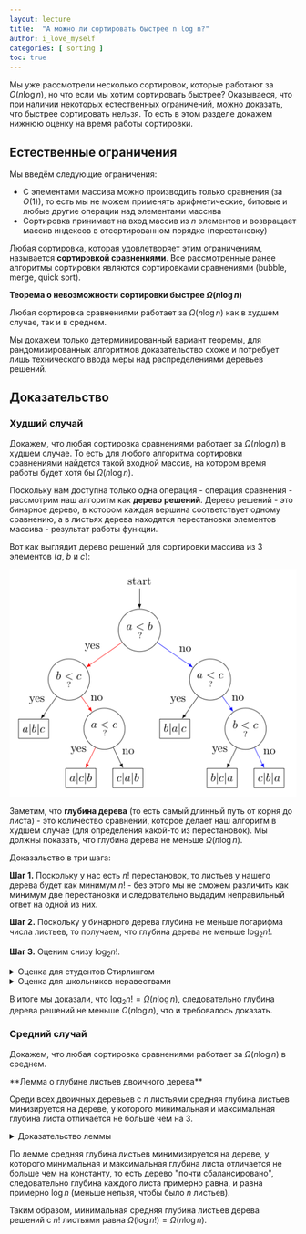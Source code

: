```yaml
---
layout: lecture
title:  "А можно ли сортировать быстрее n log n?"
author: i_love_myself
categories: [ sorting ]
toc: true
---
```


Мы уже рассмотрели несколько сортировок, которые работают за $O(n \log n)$, но что если мы хотим сортировать быстрее? Оказываеся, что при наличии некоторых естественных ограничений, можно доказать, что быстрее сортировать нельзя. То есть в этом разделе докажем нижнюю оценку на время работы сортировки.

## Естественные ограничения

Мы введём следующие ограничения:

* С элементами массива можно производить только сравнения (за $O(1)$), то есть мы не можем применять арифметические, битовые и любые другие операции над элементами массива
* Сортировка принимает на вход массив из $n$ элементов и возвращает массив индексов в отсортированном порядке (перестановку)

Любая сортировка, которая удовлетворяет этим ограничениям, называется **сортировкой сравнениями**. Все рассмотренные ранее алгоритмы сортировки являются сортировками сравнениями (bubble, merge, quick sort).

<div markdown="1" class="alert alert-theorem">

**Теорема о невозможности сортировки быстрее $\Omega(n \log n)$**

Любая сортировка сравнениями работает за $\Omega(n \log n)$ как в худшем случае, так и в среднем.

</div>

Мы докажем только детерминированный вариант теоремы, для рандомизированных алгоритмов доказательство схоже и потребует лишь технического ввода меры над распределениями деревьев решений.

## Доказательство

### Худший случай

Докажем, что любая сортировка сравнениями работает за $\Omega(n \log n)$ в худшем случае. То есть для любого алгоритма сортировки сравнениями найдется такой входной массив, на котором время работы будет хотя бы $\Omega(n \log n)$.

Поскольку нам доступна только одна операция - операция сравнения - рассмотрим наш алгоритм как **дерево решений**. Дерево решений - это бинарное дерево, в котором каждая вершина соответствует одному сравнению, а в листьях дерева находятся перестановки элементов массива - результат работы функции.

Вот как выглядит дерево решений для сортировки массива из 3 элементов ($a$, $b$ и $c$):

![Decision tree](./img/decision_tree.png)

Заметим, что **глубина дерева** (то есть самый длинный путь от корня до листа) - это количество сравнений, которое делает наш алгоритм в худшем случае (для определения какой-то из перестановок). Мы должны показать, что глубина дерева не меньше $\Omega(n \log n)$.

Доказальство в три шага:

**Шаг 1.** Поскольку у нас есть $n!$ перестановок, то листьев у нашего дерева будет как минимум $n!$ - без этого мы не сможем различить как минимум две перестановки и следовательно выдадим неправильный ответ на одной из них.

**Шаг 2.** Поскольку у бинарного дерева глубина не меньше логарифма числа листьев, то получаем, что глубина дерева не меньше $\log_2 n!$.

**Шаг 3.** Оценим снизу $\log_2 n!$.

<details markdown="1">
<summary>Оценка для студентов Стирлингом</summary>
По Формуле Стирлинга $\ln n! = n \ln n - n + O(\ln n) = \Omega(n \log n)$. Но на самом деле вы даже доказали точкую оценку с учетом константы!
</details>

<details markdown="1">
<summary>Оценка для школьников неравествами</summary>
Обозначим за $k = \lfloor \log_2 n \rfloor$.

Тогда $\log n! = \log 1 + \log 2 + \log 3 + \log 4 + \log 5 + \ldots + \log (n - 1) + \log n \geq \ldots$

Оценим сверху каждое слагаемое ближайшей меньшей степенью двойки под логарифмом:

$\ldots \geq \log 1 + \log 2 + \log 2 + \log 4 + \log 4 + \ldots = 0 + 2 \cdot \log 2 + 4 \cdot \log 4 + 8 \log 8 + \ldots + 2^{k} \log 2^{k} \geq \ldots$

Оценим сумму как последнее слагаемое:

$\ldots \geq k^2 \log 2^{k} = \Omega(n \log n)$.
</details>

В итоге мы доказали, что $\log_2 n! = \Omega(n \log n)$, следовательно глубина дерева решений не меньше $\Omega(n \log n)$, что и требовалось доказать.

### Средний случай

Докажем, что любая сортировка сравнениями работает за $\Omega(n \log n)$ в среднем.

<div markdown="1" class="alert alert-lemma">
**Лемма о глубине листьев двоичного дерева**

Среди всех двоичных деревьев с $n$ листьями средняя глубина листьев минизируется на дереве, у которого минимальная и максимальная глубина листа отличается не больше чем на $3$.

</div>

<details markdown="1">
<summary>Доказательство леммы</summary>

~~Очевидно.~~ Переподвесим нижний лист к верхнему, уменьшив суммарную глубину. Если надо, то придется создать еще один лист, чтобы сохранить их количество в процессе переподвешивания.
</details>

По лемме средняя глубина листьев минимизируется на дереве, у которого минимальная и максимальная глубина листа отличается не больше чем на константу, то есть дерево "почти сбалансировано", следовательно глубина каждого листа примерно равна, и равна примерно $\log n$ (меньше нельзя, чтобы было $n$ листьев).

Таким образом, минимальная средняя глубина листьев дерева решений с $n!$ листьями равна $\Omega(\log n!) = \Omega(n \log n)$.
